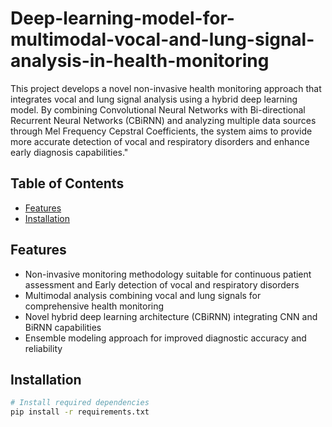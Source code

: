 # Deep-learning-model-for-multimodal-vocal-and-lung-signal-analysis-in-health-monitoring

This project develops a novel non-invasive health monitoring approach that integrates vocal and lung signal analysis using a hybrid deep learning model. By combining Convolutional Neural Networks with Bi-directional Recurrent Neural Networks (CBiRNN) and analyzing multiple data sources through Mel Frequency Cepstral Coefficients, the system aims to provide more accurate detection of vocal and respiratory disorders and enhance early diagnosis capabilities."

## Table of Contents
- [Features](#features)
- [Installation](#installation)

## Features
- Non-invasive monitoring methodology suitable for continuous patient assessment and Early detection of vocal and respiratory disorders
- Multimodal analysis combining vocal and lung signals for comprehensive health monitoring
- Novel hybrid deep learning architecture (CBiRNN) integrating CNN and BiRNN capabilities
- Ensemble modeling approach for improved diagnostic accuracy and reliability
  
## Installation

```bash
# Install required dependencies
pip install -r requirements.txt

